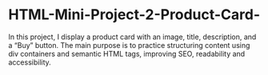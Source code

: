 # HTML-Mini-Project-2-Product-Card-
In this project, I display a product card with an image, title, description, and a “Buy” button. The main purpose is to practice structuring content using div containers and semantic HTML tags, improving SEO, readability and accessibility.
